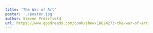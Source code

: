 ```yaml
---
title: 'The War of Art'
poster: './poster.jpg'
author: Steven Pressfield
url: https://www.goodreads.com/book/show/18624273-the-war-of-art
---
```

